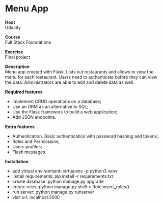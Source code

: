 # Menu App

**Host**<br />
Udacity

**Course**<br />
Full Stack Foundations

**Exercise**<br />
Final project

**Description**<br />
Menu app created with Flask. Lists out restaurants and allows to view the menu for each restaurant. Users need to authenticate before they can view the data. Administrators are able to edit and delete data as well.

**Required features**
* Implement CRUD operations on a database;
* Use an ORM as an alternative to SQL;
* Use the Flask framework to build a web application;
* Add JSON endpoints.

**Extra features**
* Authentication. Basic authentication with password hashing and tokens;
* Roles and Permissions;
* Users profiles;
* Flash messages.

**Installation**
* add virtual environment: virtualenv -p python3 venv
* install requirements: pip install -r requirements.txt
* create database: python manage.py upgrade
* create roles: python manage.py shell > Role.insert_roles()
* run server: python manage.py runserver
* visit url: localhost:5000
